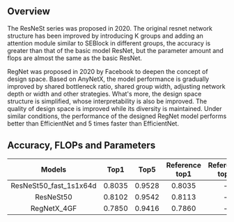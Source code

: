 ## Overview

The ResNeSt series was proposed in 2020. The original resnet network structure has been improved by introducing K groups and adding an attention module similar to SEBlock in different groups, the accuracy is greater than that of the basic model ResNet, but the parameter amount and flops are almost the same as the basic ResNet.

RegNet was proposed in 2020 by Facebook to deepen the concept of design space. Based on AnyNetX, the model performance is gradually improved by shared bottleneck ratio, shared group width, adjusting network depth or width and other strategies. What's more, the design space structure is simplified, whose interpretability is also be improved. The quality of design space is improved while its diversity is maintained. Under similar conditions, the performance of the designed RegNet model performs better than EfficientNet and 5 times faster than EfficientNet.

## Accuracy, FLOPs and Parameters

| Models           | Top1 | Top5 | Reference<br>top1 | Reference<br>top5 | FLOPS<br>(G) | Parameters<br>(M) |
|:--:|:--:|:--:|:--:|:--:|:--:|:--:|
| ResNeSt50_fast_1s1x64d        | 0.8035 | 0.9528|  0.8035 |            -| 8.68     | 26.3   |
| ResNeSt50        | 0.8102 | 0.9542|  0.8113 |            -| 10.78     | 27.5   |
| RegNetX_4GF        | 0.7850 | 0.9416|  0.7860 |            -| 8.0     | 22.1   |
